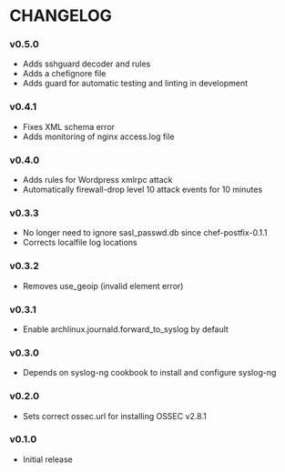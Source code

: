 CHANGELOG
=========

### v0.5.0
- Adds sshguard decoder and rules
- Adds a chefignore file
- Adds guard for automatic testing and linting in development

### v0.4.1
- Fixes XML schema error
- Adds monitoring of nginx access.log file

### v0.4.0
- Adds rules for Wordpress xmlrpc attack
- Automatically firewall-drop level 10 attack events for 10 minutes

### v0.3.3
- No longer need to ignore sasl_passwd.db since chef-postfix-0.1.1
- Corrects localfile log locations

### v0.3.2
- Removes use_geoip (invalid element error)

### v0.3.1
- Enable archlinux.journald.forward_to_syslog by default

### v0.3.0
- Depends on syslog-ng cookbook to install and configure syslog-ng

### v0.2.0
- Sets correct ossec.url for installing OSSEC v2.8.1

### v0.1.0
- Initial release

